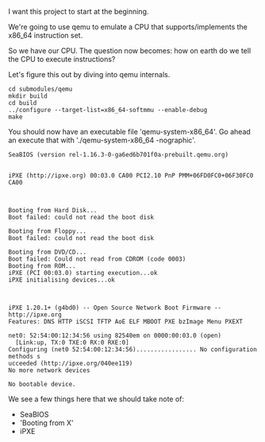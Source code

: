 I want this project to start at the beginning.

We're going to use qemu to emulate a CPU that supports/implements the x86_64
instruction set.

So we have our CPU. The question now becomes: how on earth do we tell the CPU to
execute instructions?

Let's figure this out by diving into qemu internals.

```
cd submodules/qemu
mkdir build
cd build
../configure --target-list=x86_64-softmmu --enable-debug
make
```

You should now have an executable file 'qemu-system-x86_64'. Go ahead an execute
that with './qemu-system-x86_64 -nographic'.

```
SeaBIOS (version rel-1.16.3-0-ga6ed6b701f0a-prebuilt.qemu.org)


iPXE (http://ipxe.org) 00:03.0 CA00 PCI2.10 PnP PMM+06FD0FC0+06F30FC0 CA00



Booting from Hard Disk...
Boot failed: could not read the boot disk

Booting from Floppy...
Boot failed: could not read the boot disk

Booting from DVD/CD...
Boot failed: Could not read from CDROM (code 0003)
Booting from ROM...
iPXE (PCI 00:03.0) starting execution...ok
iPXE initialising devices...ok



iPXE 1.20.1+ (g4bd0) -- Open Source Network Boot Firmware -- http://ipxe.org
Features: DNS HTTP iSCSI TFTP AoE ELF MBOOT PXE bzImage Menu PXEXT

net0: 52:54:00:12:34:56 using 82540em on 0000:00:03.0 (open)
  [Link:up, TX:0 TXE:0 RX:0 RXE:0]
Configuring (net0 52:54:00:12:34:56)................. No configuration methods s
ucceeded (http://ipxe.org/040ee119)
No more network devices

No bootable device.
```

We see a few things here that we should take note of:

- SeaBIOS
- 'Booting from X'
- iPXE